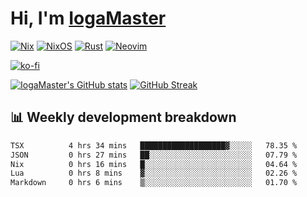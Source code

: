 # Hi, I'm [IogaMaster](https://youtube.com/IogaMaster)  

[![Nix](https://img.shields.io/badge/NIX-5277C3.svg?style=for-the-badge&logo=NixOS&logoColor=white)](https://builtwithnix.org/)
[![NixOS](https://img.shields.io/badge/NIXOS-5277C3.svg?style=for-the-badge&logo=NixOS&logoColor=white)](https://nixos.org/)
[![Rust](https://img.shields.io/badge/rust-%23000000.svg?style=for-the-badge&logo=rust&logoColor=white)](https://www.rust-lang.org/)
[![Neovim](https://img.shields.io/badge/NeoVim-%2357A143.svg?&style=for-the-badge&logo=neovim&logoColor=white)](https://github.com/neovim/neovim)

[![ko-fi](https://ko-fi.com/img/githubbutton_sm.svg)](https://ko-fi.com/X8X2P08GZ)

[![IogaMaster's GitHub stats](https://github-readme-stats.vercel.app/api?username=IogaMaster&show_icons=true&bg_color=1e1e2e&text_color=cdd6f4&icon_color=cba6f7&title_color=94e2d5)](https://github.com/IogaMaster)
[![GitHub Streak](https://streak-stats.demolab.com?user=IogaMaster&theme=catppuccin-mocha&hide_border=false&date_format=M%20j%5B%2C%20Y%5D)](https://git.io/streak-stats)


## 📊 Weekly development breakdown

<!--START_SECTION:wakaweek-->

```txt
TSX          4 hrs 34 mins   ███████████████████▓░░░░░   78.35 %
JSON         0 hrs 27 mins   ██░░░░░░░░░░░░░░░░░░░░░░░   07.79 %
Nix          0 hrs 16 mins   █░░░░░░░░░░░░░░░░░░░░░░░░   04.64 %
Lua          0 hrs 8 mins    ▓░░░░░░░░░░░░░░░░░░░░░░░░   02.26 %
Markdown     0 hrs 6 mins    ▒░░░░░░░░░░░░░░░░░░░░░░░░   01.70 %
```

<!--END_SECTION:wakaweek-->

